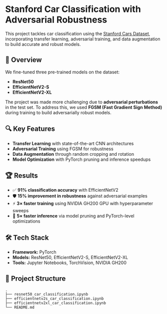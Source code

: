 # Stanford Car Classification with Adversarial Robustness

This project tackles car classification using the [Stanford Cars Dataset](https://ai.stanford.edu/~jkrause/cars/car_dataset.html), incorporating transfer learning, adversarial training, and data augmentation to build accurate and robust models.

## 🚗 Overview

We fine-tuned three pre-trained models on the dataset:

- **ResNet50**
- **EfficientNetV2-S**
- **EfficientNetV2-XL**

The project was made more challenging due to **adversarial perturbations** in the test set. To address this, we used **FGSM (Fast Gradient Sign Method)** during training to build adversarially robust models.

## 🔍 Key Features

- **Transfer Learning** with state-of-the-art CNN architectures
- **Adversarial Training** using FGSM for robustness
- **Data Augmentation** through random cropping and rotation
- **Model Optimization** with PyTorch pruning and inference speedups

## 🏆 Results

- ✅ **91% classification accuracy** with EfficientNetV2
- 🛡️ **15% improvement in robustness** against adversarial examples
- ⚡ **3× faster training** using NVIDIA GH200 GPU with hyperparameter sweeps
- 🚀 **5× faster inference** via model pruning and PyTorch-level optimizations

## 🛠️ Tech Stack

- **Framework:** PyTorch
- **Models:** ResNet50, EfficientNetV2-S, EfficientNetV2-XL
- **Tools:** Jupyter Notebooks, TorchVision, NVIDIA GH200

## 📁 Project Structure

```plaintext
.
├── resnet50_car_classification.ipynb
├── efficientnetv2s_car_classification.ipynb
├── efficientnetv2xl_car_classification.ipynb
└── README.md
